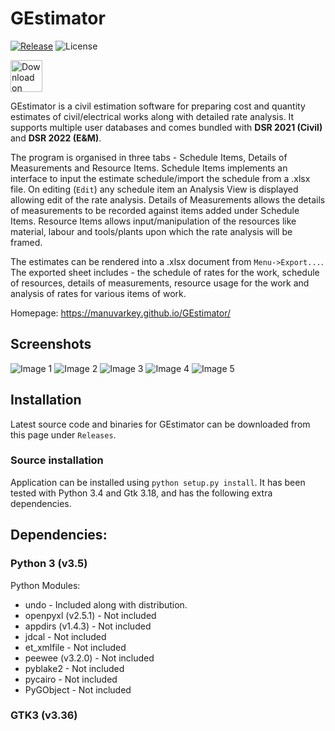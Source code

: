# GEstimator

[![Release](https://img.shields.io/github/release/manuvarkey/GEstimator.svg)](https://github.com/manuvarkey/GEstimator/releases/latest)
![License](https://img.shields.io/github/license/manuvarkey/GEstimator)


<a href="https://beta.flathub.org/apps/com.kavilgroup.gestimator"><img height="51" alt="Download on Flathub" src="https://flathub.org/assets/badges/flathub-badge-en.svg"/> </a>

GEstimator is a civil estimation software for preparing cost and quantity estimates of civil/electrical works along with detailed rate analysis. It supports multiple user databases and comes bundled with **DSR 2021 (Civil)** and **DSR 2022 (E&M)**.

The program is organised in three tabs - Schedule Items, Details of Measurements and Resource Items. Schedule Items implements an interface to input the estimate schedule/import the schedule from a .xlsx file. On editing (`Edit`) any schedule item an Analysis View is displayed allowing edit of the rate analysis. Details of Measurements allows the details of measurements to be recorded against items added under Schedule Items. Resource Items allows input/manipulation of the resources like material, labour and tools/plants upon which the rate analysis will be framed.

The estimates can be rendered into a .xlsx document from `Menu->Export...`. The exported sheet includes - the schedule of rates for the work, schedule of resources, details of measurements, resource usage for the work and analysis of rates for various items of work.

Homepage: https://manuvarkey.github.io/GEstimator/

## Screenshots

![Image 1](https://raw.githubusercontent.com/manuvarkey/GEstimator/master/screenshots/schedule.png)
![Image 2](https://raw.githubusercontent.com/manuvarkey/GEstimator/master/screenshots/resource.png)
![Image 3](https://raw.githubusercontent.com/manuvarkey/GEstimator/master/screenshots/analysis.png)
![Image 4](https://raw.githubusercontent.com/manuvarkey/GEstimator/master/screenshots/addlibrary.png)
![Image 5](https://raw.githubusercontent.com/manuvarkey/GEstimator/master/screenshots/measurements.png)

## Installation

Latest source code and binaries for GEstimator can be downloaded from this page under `Releases`.

### Source installation

Application can be installed using `python setup.py install`. It has been tested with Python 3.4 and Gtk 3.18, and has the following extra dependencies.

## Dependencies:

### Python 3 (v3.5)

Python Modules:

* undo - Included along with distribution.
* openpyxl (v2.5.1) - Not included
* appdirs (v1.4.3) - Not included
* jdcal - Not included
* et_xmlfile - Not included
* peewee (v3.2.0) - Not included
* pyblake2 - Not included
* pycairo - Not included
* PyGObject - Not included

### GTK3  (v3.36)
